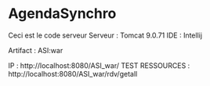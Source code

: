 # AgendaSynchro

Ceci est le code serveur
Serveur : Tomcat 9.0.71
IDE : Intellij

Artifact : ASI:war

IP : http://localhost:8080/ASI_war/
TEST RESSOURCES : http://localhost:8080/ASI_war/rdv/getall
